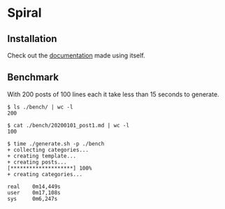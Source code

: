 # Spiral

## Installation

Check out the [documentation](https://bderenzo.github.io/spiral/docs.html) made using itself.

## Benchmark

With 200 posts of 100 lines each it take less than 15 seconds to generate.

```
$ ls ./bench/ | wc -l
200

$ cat ./bench/20200101_post1.md | wc -l
100

$ time ./generate.sh -p ./bench
+ collecting categories...
+ creating template...
+ creating posts...
[********************] 100%
+ creating categories...

real    0m14,449s
user    0m17,108s
sys     0m6,247s
```
